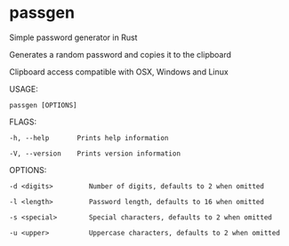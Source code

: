 # passgen
Simple password generator in Rust

Generates a random password and copies it to the clipboard

Clipboard access compatible with OSX, Windows and Linux


USAGE:

    passgen [OPTIONS]

FLAGS:

    -h, --help       Prints help information
    
    -V, --version    Prints version information

OPTIONS:

    -d <digits>         Number of digits, defaults to 2 when omitted
    
    -l <length>         Password length, defaults to 16 when omitted
    
    -s <special>        Special characters, defaults to 2 when omitted
    
    -u <upper>          Uppercase characters, defaults to 2 when omitted
